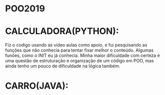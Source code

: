# POO2019
# CALCULADORA(PYTHON):

Fiz o codigo usando as video aulas como apoio,  e fui pesquisando as funções que não conhecia  para tentar fixar melhor  o conteúdo. Algumas funões, como o  INIT eu já conhecia. Minha maior dificuldade com certeza é uma questão de estruturação e organização de um código em POO, mas ainda tenho um pouco de dificuldade na lógica também.
# CARRO(JAVA):
